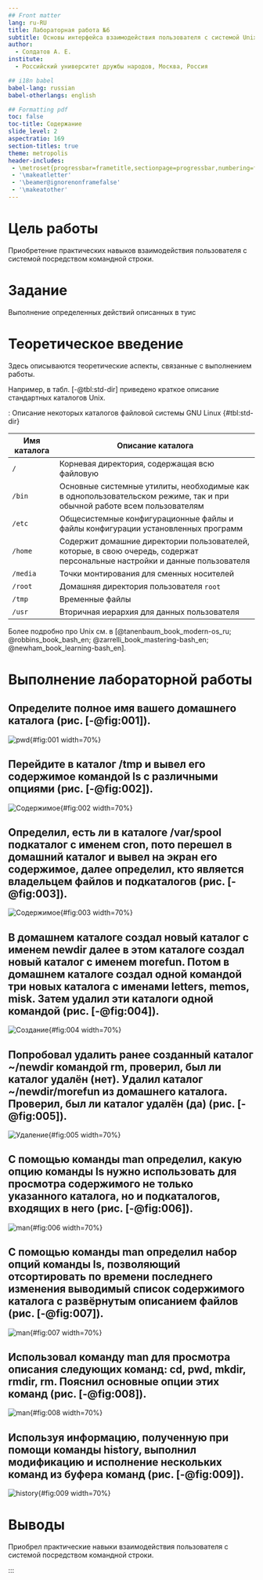 ```yaml
---
## Front matter
lang: ru-RU
title: Лабораторная работа №6
subtitle: Основы интерфейса взаимодействия пользователя с системой Unix на уровне командной строки
author:
  - Солдатов А. Е.
institute:
  - Российский университет дружбы народов, Москва, Россия

## i18n babel
babel-lang: russian
babel-otherlangs: english

## Formatting pdf
toc: false
toc-title: Содержание
slide_level: 2
aspectratio: 169
section-titles: true
theme: metropolis
header-includes:
 - \metroset{progressbar=frametitle,sectionpage=progressbar,numbering=fraction}
 - '\makeatletter'
 - '\beamer@ignorenonframefalse'
 - '\makeatother'
---
```


# Цель работы

Приобретение практических навыков взаимодействия пользователя с системой посредством командной строки.

# Задание

Выполнение определенных действий описанных в туис

# Теоретическое введение

Здесь описываются теоретические аспекты, связанные с выполнением работы.

Например, в табл. [-@tbl:std-dir] приведено краткое описание стандартных каталогов Unix.

: Описание некоторых каталогов файловой системы GNU Linux {#tbl:std-dir}

| Имя каталога | Описание каталога                                                                                                          |
|--------------|----------------------------------------------------------------------------------------------------------------------------|
| `/`          | Корневая директория, содержащая всю файловую                                                                               |
| `/bin `      | Основные системные утилиты, необходимые как в однопользовательском режиме, так и при обычной работе всем пользователям     |
| `/etc`       | Общесистемные конфигурационные файлы и файлы конфигурации установленных программ                                           |
| `/home`      | Содержит домашние директории пользователей, которые, в свою очередь, содержат персональные настройки и данные пользователя |
| `/media`     | Точки монтирования для сменных носителей                                                                                   |
| `/root`      | Домашняя директория пользователя  `root`                                                                                   |
| `/tmp`       | Временные файлы                                                                                                            |
| `/usr`       | Вторичная иерархия для данных пользователя                                                                                 |

Более подробно про Unix см. в [@tanenbaum_book_modern-os_ru; @robbins_book_bash_en; @zarrelli_book_mastering-bash_en; @newham_book_learning-bash_en].

# Выполнение лабораторной работы

## Определите полное имя вашего домашнего каталога (рис. [-@fig:001]).

![pwd](image/1.png){#fig:001 width=70%}

## Перейдите в каталог /tmp и вывел его содержимое командой ls с различными опциями (рис. [-@fig:002]).

![Содержимое](image/2.png){#fig:002 width=70%}

## Определил, есть ли в каталоге /var/spool подкаталог с именем cron, пото перешел в домашний каталог и вывел на экран его содержимое, далее определил, кто является владельцем файлов и подкаталогов (рис. [-@fig:003]).

![Содержимое](image/3.png){#fig:003 width=70%}

## В домашнем каталоге создал новый каталог с именем newdir далее в этом каталоге создал новый каталог с именем morefun. Потом в домашнем каталоге создал одной командой три новых каталога с именами letters, memos, misk. Затем удалил эти каталоги одной командой (рис. [-@fig:004]).

![Создание](image/4.png){#fig:004 width=70%}

## Попробовал удалить ранее созданный каталог ~/newdir командой rm, проверил, был ли каталог удалён (нет). Удалил каталог ~/newdir/morefun из домашнего каталога. Проверил, был ли каталог удалён (да) (рис. [-@fig:005]).

![Удаление](image/5.png){#fig:005 width=70%}

## С помощью команды man определил, какую опцию команды ls нужно использовать для просмотра содержимого не только указанного каталога, но и подкаталогов, входящих в него (рис. [-@fig:006]).

![man](image/6.png){#fig:006 width=70%}

## С помощью команды man определил набор опций команды ls, позволяющий отсортировать по времени последнего изменения выводимый список содержимого каталога с развёрнутым описанием файлов (рис. [-@fig:007]).

![man](image/7.png){#fig:007 width=70%}

## Использовал команду man для просмотра описания следующих команд: cd, pwd, mkdir, rmdir, rm. Пояснил основные опции этих команд (рис. [-@fig:008]).

![man](image/8.png){#fig:008 width=70%}

## Используя информацию, полученную при помощи команды history, выполнил модификацию и исполнение нескольких команд из буфера команд (рис. [-@fig:009]).

![history](image/9.png){#fig:009 width=70%}

# Выводы

Приобрел практические навыки взаимодействия пользователя с системой посредством командной строки.

:::


